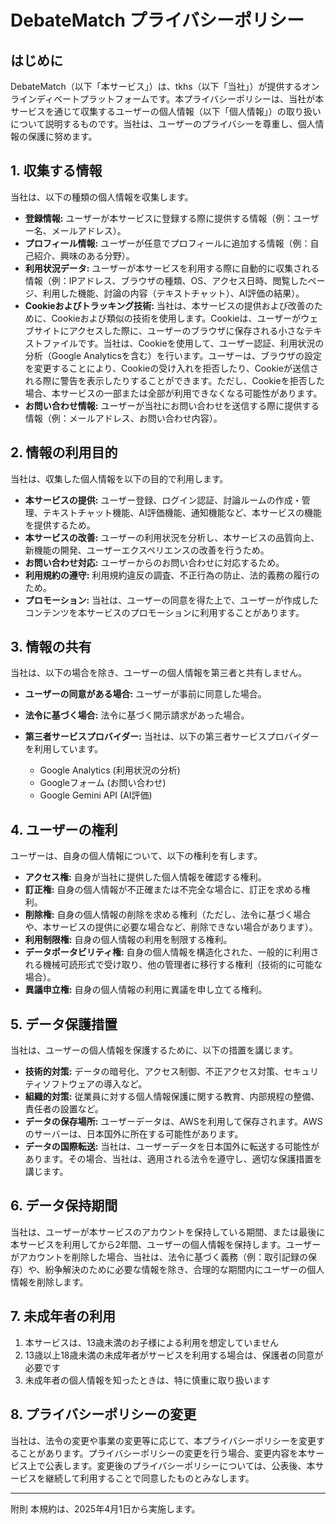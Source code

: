 # DebateMatch プライバシーポリシー

## はじめに

DebateMatch（以下「本サービス」）は、tkhs（以下「当社」）が提供するオンラインディベートプラットフォームです。本プライバシーポリシーは、当社が本サービスを通じて収集するユーザーの個人情報（以下「個人情報」）の取り扱いについて説明するものです。当社は、ユーザーのプライバシーを尊重し、個人情報の保護に努めます。

## 1. 収集する情報

当社は、以下の種類の個人情報を収集します。

*   **登録情報:** ユーザーが本サービスに登録する際に提供する情報（例：ユーザー名、メールアドレス）。
*   **プロフィール情報:** ユーザーが任意でプロフィールに追加する情報（例：自己紹介、興味のある分野）。
*   **利用状況データ:** ユーザーが本サービスを利用する際に自動的に収集される情報（例：IPアドレス、ブラウザの種類、OS、アクセス日時、閲覧したページ、利用した機能、討論の内容（テキストチャット）、AI評価の結果）。
*   **Cookieおよびトラッキング技術:** 当社は、本サービスの提供および改善のために、Cookieおよび類似の技術を使用します。Cookieは、ユーザーがウェブサイトにアクセスした際に、ユーザーのブラウザに保存される小さなテキストファイルです。当社は、Cookieを使用して、ユーザー認証、利用状況の分析（Google Analyticsを含む）を行います。ユーザーは、ブラウザの設定を変更することにより、Cookieの受け入れを拒否したり、Cookieが送信される際に警告を表示したりすることができます。ただし、Cookieを拒否した場合、本サービスの一部または全部が利用できなくなる可能性があります。
*   **お問い合わせ情報:** ユーザーが当社にお問い合わせを送信する際に提供する情報（例：メールアドレス、お問い合わせ内容）。

## 2. 情報の利用目的

当社は、収集した個人情報を以下の目的で利用します。

*   **本サービスの提供:** ユーザー登録、ログイン認証、討論ルームの作成・管理、テキストチャット機能、AI評価機能、通知機能など、本サービスの機能を提供するため。
*   **本サービスの改善:** ユーザーの利用状況を分析し、本サービスの品質向上、新機能の開発、ユーザーエクスペリエンスの改善を行うため。
*   **お問い合わせ対応:** ユーザーからのお問い合わせに対応するため。
*   **利用規約の遵守:** 利用規約違反の調査、不正行為の防止、法的義務の履行のため。
*   **プロモーション:** 当社は、ユーザーの同意を得た上で、ユーザーが作成したコンテンツを本サービスのプロモーションに利用することがあります。

## 3. 情報の共有

当社は、以下の場合を除き、ユーザーの個人情報を第三者と共有しません。

*   **ユーザーの同意がある場合:** ユーザーが事前に同意した場合。
*   **法令に基づく場合:** 法令に基づく開示請求があった場合。
*   **第三者サービスプロバイダー:** 当社は、以下の第三者サービスプロバイダーを利用しています。
    *   Google Analytics (利用状況の分析)
    *   Googleフォーム (お問い合わせ)
    <!-- *   Gmail (メール送受信) -->
    *   Google Gemini API (AI評価)
    <!-- *   今後、サービスプロバイダーが追加される可能性があります。 -->

    <!-- これらのサービスプロバイダーは、当社に代わってサービスを提供するために必要な範囲で、個人情報にアクセスすることがあります。当社は、これらのサービスプロバイダーに対し、個人情報を適切に保護するよう義務付けています。 -->

## 4. ユーザーの権利

ユーザーは、自身の個人情報について、以下の権利を有します。

*   **アクセス権:** 自身が当社に提供した個人情報を確認する権利。
*   **訂正権:** 自身の個人情報が不正確または不完全な場合に、訂正を求める権利。
*   **削除権:** 自身の個人情報の削除を求める権利（ただし、法令に基づく場合や、本サービスの提供に必要な場合など、削除できない場合があります）。
*   **利用制限権:** 自身の個人情報の利用を制限する権利。
*   **データポータビリティ権:** 自身の個人情報を構造化された、一般的に利用される機械可読形式で受け取り、他の管理者に移行する権利（技術的に可能な場合）。
*   **異議申立権:** 自身の個人情報の利用に異議を申し立てる権利。

<!-- これらの権利を行使するには、までご連絡ください。 -->

## 5. データ保護措置

当社は、ユーザーの個人情報を保護するために、以下の措置を講じます。

*   **技術的対策:** データの暗号化、アクセス制御、不正アクセス対策、セキュリティソフトウェアの導入など。
*   **組織的対策:** 従業員に対する個人情報保護に関する教育、内部規程の整備、責任者の設置など。
*   **データの保存場所:** ユーザーデータは、AWSを利用して保存されます。AWSのサーバーは、日本国外に所在する可能性があります。
*   **データの国際転送:** 当社は、ユーザーデータを日本国外に転送する可能性があります。その場合、当社は、適用される法令を遵守し、適切な保護措置を講じます。

## 6. データ保持期間

当社は、ユーザーが本サービスのアカウントを保持している期間、または最後に本サービスを利用してから2年間、ユーザーの個人情報を保持します。ユーザーがアカウントを削除した場合、当社は、法令に基づく義務（例：取引記録の保存）や、紛争解決のために必要な情報を除き、合理的な期間内にユーザーの個人情報を削除します。

## 7. 未成年者の利用

1. 本サービスは、13歳未満のお子様による利用を想定していません
2. 13歳以上18歳未満の未成年者がサービスを利用する場合は、保護者の同意が必要です
3. 未成年者の個人情報を知ったときは、特に慎重に取り扱います

## 8. プライバシーポリシーの変更

当社は、法令の変更や事業の変更等に応じて、本プライバシーポリシーを変更することがあります。プライバシーポリシーの変更を行う場合、変更内容を本サービス上で公表します。変更後のプライバシーポリシーについては、公表後、本サービスを継続して利用することで同意したものとみなします。

<!-- ## 9. 連絡先

本プライバシーポリシーに関するお問い合わせは、以下の連絡先までお願いいたします。 -->



<!-- ## 第12条（お問い合わせ窓口）

本プライバシーポリシーに関するお問い合わせは、以下の窓口までご連絡ください。

**DebateMatch プライバシー窓口**
メール：privacy@debatematch.jp
住所：〒XXX-XXXX 東京都○○区△△ X-X-X
電話：03-XXXX-XXXX（受付時間：平日10:00～17:00）

## 第13条（事業者情報）

事業者名：DebateMatch
代表者：XXX XXX
所在地：〒XXX-XXXX 東京都○○区△△ X-X-X
連絡先：info@debatematch.jp -->


---
附則
本規約は、2025年4月1日から実施します。
